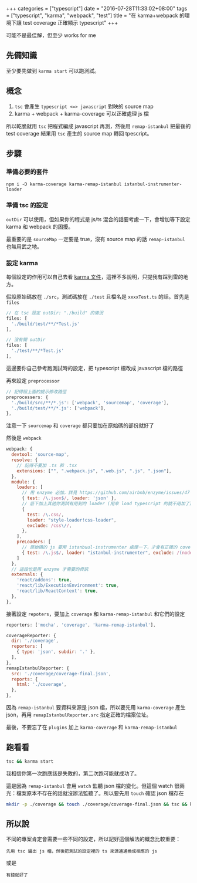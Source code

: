 +++
categories = ["typescript"]
date = "2016-07-28T11:33:02+08:00"
tags = ["typescript", "karma", "webpack", "test"]
title = "在 karma+webpack 的環境下讓 test coverage 正確顯示 typescript"
+++

可能不是最佳解，但至少 works for me

## 先備知識

至少要先做到 `karma start` 可以跑測試。

## 概念

1. `tsc` 會產生 `typescript <=> javascript` 對映的 source map
2. karma + webpack + karma-coverage 可以正確處理 js 檔

所以乾脆就用 `tsc` 把程式編成 javascript 再測，然後用 `remap-istanbul` 把最後的 test coverage 結果用 `tsc` 產生的 source map 轉回 tpescript。

## 步驟

### 準備必要的套件

`npm i -D karma-coverage karma-remap-istanbul istanbul-instrumenter-loader`

### 準備 tsc 的設定

`outDir` 可以使用，但如果你的程式是 js/ts 混合的話要考慮一下，會增加等下設定 karma 和 webpack 的困擾。

最重要的是 `sourceMap` 一定要是 true，沒有 source map 的話 `remap-istanbul` 也無用武之地。

### 設定 karma

每個設定的作用可以自己去看 [karma 文件](https://karma-runner.github.io/1.0/config/configuration-file.html)，這裡不多說明，只提我有踩到雷的地方。

假設原始碼放在 `./src`，測試碼放在 `./test` 且檔名是 `xxxxTest.ts` 的話。首先是 `files`

```js
// 在 tsc 設定 outDir: "./build" 的情況
files: [
  './build/test/**/*Test.js'
],

// 沒有開 outDir
files: [
  './test/**/*Test.js'
],
```

這邊要你自己參考跑測試時的設定，把 typescript 檔改成 javascript 檔的路徑

再來設定 `preprocessor`

```js
// 記得照上面的提示修改路徑
preprocessers: {
  './build/src/**/*.js': ['webpack', 'sourcemap', 'coverage'],
  './build/test/**/*.js': ['webpack'],
},
```

注意一下 `sourcemap` 和 `coverage` 都只要加在原始碼的部份就好了

然後是 `webpack`

```js
webpack: {
  devtool: 'source-map',
  resolve: {
    // 記得不要加 .ts 和 .tsx
    extensions: ["", ".webpack.js", ".web.js", ".js", ".json"],
  },
  module: {
    loaders: [
      // 用 enzyme 必加，詳見 https://github.com/airbnb/enzyme/issues/47
      { test: /\.json$/, loader: 'json' },
      // 底下加上其他你測試有用到的 loader (用來 load typescript 的就不用加了)
      {
        test: /\.css/,
        loader: "style-loader!css-loader",
        exclude: /css\//,
      },
    ],
    preLoaders: [
      // 原始碼的 js 要用 istanbuul-instrumenter 處理一下，才會有正確的 coverage 資訊出來
      { test: /\.js$/, loader: "istanbul-instrumenter", exclude: /(node_modules|test)/ }
    ]
  },
  // 這段也是用 enzyme 才需要的資訊
  externals: {
    'react/addons': true,
    'react/lib/ExecutionEnvironment': true,
    'react/lib/ReactContext': true,
  },
},
```

接著設定 `repoters`，要加上 `coverage` 和 `karma-remap-istanbul` 和它們的設定

```js
reporters: ['mocha', 'coverage', 'karma-remap-istanbul'],

coverageReporter: {
  dir: './coverage',
  reporters: [
    { type: 'json', subdir: '.' },
  ],
},
remapIstanbulReporter: {
  src: './coverage/coverage-final.json',
  reports: {
    html: './coverage',
  },
},
```

因為 `remap-istanbul` 要資料來源是 json 檔，所以要先用 `karma-coverage` 產生 json，再用 `remapIstanbulReporter.src` 指定正確的檔案位址。

最後，不要忘了在 `plugins` 加上 `karma-coverage` 和 `karma-remap-istanbul`

## 跑看看

```sh
tsc && karma start
```

我相信你第一次跑應該是失敗的，第二次跑可能就成功了。

這是因為 `remap-istanbul` 會用 `watch` 監聽 json 檔的變化。但這個 watch 很兩光：檔案原本不存在的話就沒辦法監聽了。所以要先用 `touch` 確認 json 檔存在

```sh
mkdir -p ./coverage && touch ./coverage/coverage-final.json && tsc && karma start
```

## 所以說

不同的專案肯定會需要一些不同的設定，所以記好這個解法的概念比較重要：

    先用 tsc 編出 js 檔，然後把測試的設定裡的 ts 來源通通換成相應的 js

或是

    有錢就好了